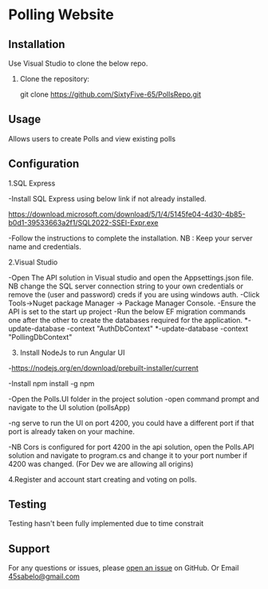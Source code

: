 # Polling Website

## Installation

Use Visual Studio to clone the below repo.

1. Clone the repository:

   git clone https://github.com/SixtyFive-65/PollsRepo.git
   
## Usage

Allows users to create Polls and view existing polls


## Configuration

1.SQL Express

-Install SQL Express using below link if not already installed.

https://download.microsoft.com/download/5/1/4/5145fe04-4d30-4b85-b0d1-39533663a2f1/SQL2022-SSEI-Expr.exe

-Follow the instructions to complete the installation. NB : Keep your server name and credentials.

2.Visual Studio

-Open The API solution in Visual studio and open the Appsettings.json file. NB change the SQL server connection string to your own credentials
   or remove the (user and password) creds if you are using windows auth.
-Click Tools->Nuget package Manager -> Package Manager Console.
-Ensure the API is set to the start up project
-Run the below EF migration commands one after the other to create the databases required for the application.
 *-update-database -context "AuthDbContext"
 *-update-database -context "PollingDbContext"

3. Install NodeJs to run Angular UI

-https://nodejs.org/en/download/prebuilt-installer/current

-Install npm install -g npm

-Open the Polls.UI folder in the project solution
-open command prompt and navigate to the UI solution (pollsApp)

-ng serve to run the UI on port 4200, you could have a different port if that port is already taken on your machine.

-NB Cors is configured for port 4200 in the api solution, open the Polls.API solution and navigate to program.cs and change it to your port number if 4200 was changed. (For Dev we are allowing all origins)


4.Register and account start creating and voting on polls.


## Testing 

 Testing hasn't been fully implemented due to time constrait
 
 ## Support

For any questions or issues, please [open an issue](https://github.com/SixtyFive-65/PollsRepo) on GitHub.
Or Email 45sabelo@gmail.com 


